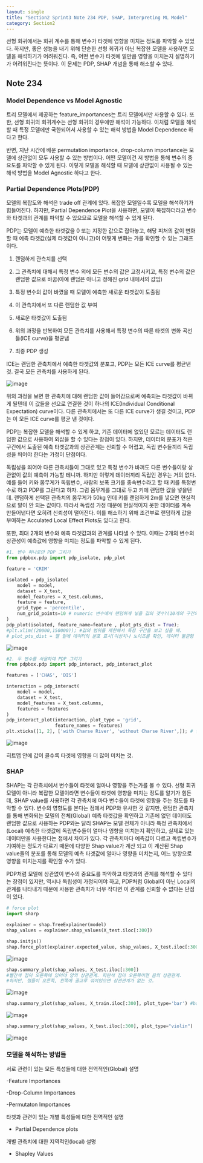 ```yaml
---
layout: single
title: "Section2 Sprint3 Note 234 PDP, SHAP, Interpreting ML Model"
category: Section2
---
```


선형 회귀에서는 회귀 계수를 통해 변수가 타겟에 영향을 미치는 정도를 파악할 수 있었다. 하지만, 좋은 성능을 내기 위해 단순한 선형 회귀가 아닌 복잡한 모델을 사용하면 모델을 해석하기가 어려워진다.
즉, 어떤 변수가 타겟에 얼만큼 영향을 미치는지 설명하기가 어려워진다는 뜻이다. 이 문제는 PDP, SHAP 개념을 통해 해소할 수 있다.

## Note 234
### Model Dependence vs Model Agnostic
트리 모델에서 제공하는 feature_importances는 트리 모델에서만 사용할 수 있다. 또한, 선형 회귀의 회귀계수는 선형 회귀의 경우에만 해석이 가능하다.
이처럼 모델을 해석할 때 특정 모델에만 국한되어서 사용할 수 있는 해석 방법을 Model Dependence 하다고 한다.

반면, 지난 시간에 배운 permutation importance, drop-column importance는 모델에 상관없이 모두 사용할 수 있는 방법이다. 어떤 모델이건 저 방법을 통해 변수의 중요도를 파악할 수 있게 된다.
이렇게 모델을 해석할 때 모델에 상관없이 사용될 수 있는 해석 방법을 Model Agnostic 하다고 한다.

### Partial Dependence Plots(PDP)
모델의 복잡도와 해석은 trade off 관계에 있다. 복잡한 모델일수록 모델을 해석하기가 힘들어진다. 하지만, Partial Dependence Plot을 사용하면, 모델이 복잡하더라고 변수와 타겟과의 관계를
파악할 수 있으므로 모델을 해석할 수 있게 된다.

PDP는 모델이 예측한 타겟값을 0 또는 지정한 값으로 잡아놓고, 해당 피처의 값이 변화할 때 예측 타겟값(실제 타겟값이 아니고)이 어떻게 변화는 가를 확인할 수 있는 그래프이다. 

1) 랜덤하게 관측치를 선택

2) 그 관측치에 대해서 특정 변수 외에 모든 변수의 값은 고정시키고, 특정 변수의 값은 랜덤한 값으로 바꿈(아예 랜덤은 아니고 정해진 grid 내에서의 값임)

3) 특정 변수의 값이 바꼈을 때 모델이 예측한 새로운 타겟값이 도출됨

4) 이 관측치에서 또 다른 랜덤한 값 부여

5) 새로운 타겟값이 도출됨

6) 위의 과정을 반복하여 모든 관측치를 사용해서 특정 변수의 따른 타겟의 변화 곡선들(ICE curve)을 평균냄

7) 최종 PDP 생성

ICE는 랜덤한 관측치에서 예측한 타겟값의 분포고, PDP는 모든 ICE curve를 평균낸 것. 결국 모든 관측치를 사용하게 된다.

![image](https://user-images.githubusercontent.com/97672187/158373189-c31ee196-184a-478e-b887-0f8f91c5f666.png)

위의 과정을 보면 한 관측치에 대해 랜덤한 값이 들어감으로써 예측되는 타겟값이 바뀌게 될텐데 이 값들을 선으로 연결한 것이 하나의 ICE(Individual Conditional Expectation) curve이다.
다른 관측치에서는 또 다른 ICE curve가 생길 것이고, PDP는 이 모든 ICE curve를 평균 낸 것이다.

PDP는 복잡한 모델을 해석할 수 있게 하고, 기존 데이터에 없었던 모르는 데이터도 랜덤한 값으로 사용하여 외삽을 할 수 있다는 장점이 있다. 하지만, 데이터의 분포가 적은 구간에서 도출된 
예측 타겟값과의 상관관계는 신뢰할 수 어렵고, 독립 변수들끼리 독립성을 띄어야 한다는 가정이 단점이다.

독립성을 띄어야 다른 관측치들이 그대로 있고 특정 변수가 바껴도 다른 변수들이랑 상관없이 값의 예측이 가능할 테니까. 하지만 이렇게 데이터끼리 독립인 경우는 거의 없다. 
예를 들어 키와 몸무게가 독립변수, 사람의 보폭 크기를 종속변수라고 할 때 키를 특정변수로 하고 PDP를 그린다고 하자. 그럼 몸무게를 그대로 두고 키에 랜덤한 값을 넣을텐데. 
랜덤하게 선택된 관측치의 몸무게가 50kg 인데 키를 랜덤하게 2m를 넣으면 현실적으로 말이 안 되는 값이다. 따라서 독립성 가정 때문에 현실적이지 못한 데이터를 계속 만들어낸다면 오히려 
신뢰성이 떨어진다. 이를 해소하기 위해 조건부로 랜덤하게 값을 부여하는 Acculated Local Effect Plots도 있다고 한다.

또한, 최대 2개의 변수와 예측 타겟값과의 관계를 나타낼 수 있다. 이때는 2개의 변수의 상관성이 예측값에 영향을 미치는 정도를 파악할 수 있게 된다.

```python
#1. 변수 하나로만 PDP 그리기
from pdpbox.pdp import pdp_isolate, pdp_plot

feature = 'CRIM'

isolated = pdp_isolate(
    model = model,
    dataset = X_test,
    model_features = X_test.columns,
    feature = feature,
    grid_type = 'percentile',
    num_grid_points=10 # numeric 변수에서 랜덤하게 넣을 값의 갯수?(10개의 구간의 값을 랜덤하게 부여한다.)
)
pdp_plot(isolated, feature_name=feature , plot_pts_dist = True);
#plt.xlim((20000,150000)); #값의 범위를 제한해서 특정 구간을 보고 싶을 때.
# plot_pts_dist = 젤 밑에 데이터의 분포 표시(이상치나 노이즈를 확인, 데이터 불균형 확인) 이를 통해 이 값을 신뢰할지 말지 결정할 수도 있다.
```

![image](https://user-images.githubusercontent.com/97672187/158375996-03277824-7a07-4a4e-b9ea-b40c2f939e91.png)


```python
#2. 두 변수를 사용하여 PDP 그리기
from pdpbox.pdp import pdp_interact, pdp_interact_plot

features = ['CHAS', 'DIS']

interaction = pdp_interact(
    model = model,
    dataset = X_test,
    model_features = X_test.columns,
    features = features
)
pdp_interact_plot(interaction, plot_type = 'grid',
                  feature_names = features)
plt.xticks([1, 2], ['with Charse River', 'without Charse River',]); # 범주형 변수에서 encoding된 값을 원래대로 표현하기 위해서 xticks로 직접 바꿈.

```

![image](https://user-images.githubusercontent.com/97672187/158376106-5746df0c-0322-47c7-804b-00ff3ccf58d9.png)

히트맵 안에 값이 클수록 타겟에 영향을 더 많이 미치는 것.


### SHAP
SHAP는 각 관측치에서 변수들이 타겟에 얼마나 영향을 주는가를 볼 수 있다. 선형 회귀 모델이 아니라 복잡한 모델이라면 변수들이 타겟에 영향을 미치는 정도를 알기가 힘든데, SHAP value를 사용하면
각 관측치에 마다 변수들이 타겟에 영향을 주는 정도를 파악할 수 있다. 변수의 영향도를 본다는 점에서 PDP와 유사한 것 같지만, 랜덤한 관측치를 통해 변화되는 모델의 전체(Global) 예측 타겟값을 
확인하고 기존에 없던 데이터도 랜덤한 값으로 사용하는 PDP와는 달리 SHAP는 모델 전체가 아니라 특정 관측치에서(Local) 예측한 타겟값에 독립변수들이 얼마나 영향을 미치는지 확인하고, 실제로 있는
데이터만을 사용한다는 점에서 차이가 있다. 각 관측치마다 예측값이 다르고 독립변수가 기여하는 정도가 다르기 때문에 다양한 Shap value가 계산 되고 이 계산된 Shap value들의 분포를 통해
모델의 예측 타겟값에 얼마나 영향을 미치는지, 어느 방향으로 영향을 미치는지를 확인할 수가 있다.

PDP처럼 모델에 상관없이 변수의 중요도를 파악하고 타겟과의 관계를 해석할 수 있다는 장점이 있지만, 역시나 독립성이 가정되어야 하고, PDP처럼 Global이 아닌 Local의 관계를 나타내기 때문에
사용한 관측치가 너무 작다면 이 관계를 신뢰할 수 없다는 단점이 있다.

```python
# force plot
import sharp

explainer = shap.TreeExplainer(model)
shap_values = explainer.shap_values(X_test.iloc[:300])

shap.initjs()
shap.force_plot(explainer.expected_value, shap_values, X_test.iloc[:300])
```
![image](https://user-images.githubusercontent.com/97672187/158379972-eae93691-3250-4baa-86a2-dc36416f2450.png)

```python
shap.summary_plot(shap_values, X_test.iloc[:300])
#빨간색 점이 오른쪽에 있어야 양의 상관관계. 파란색 점이 오른쪽이면 음의 상관관계.
#하지만, 점들이 오른쪽, 왼쪽에 골고루 섞여있으면 상관관계가 없는 것.

```

![image](https://user-images.githubusercontent.com/97672187/158380101-56805a02-5971-4dd1-87c5-c6cd7efa2885.png)


```python
shap.summary_plot(shap_values, X_train.iloc[:300], plot_type='bar') #bar는 shap value를 평균내서 기여도를 파악하는 것.
```

![image](https://user-images.githubusercontent.com/97672187/158380251-84220490-64ac-4a1d-b45d-726382a135da.png)

```python
shap.summary_plot(shap_values, X_test.iloc[:300], plot_type="violin")

```

![image](https://user-images.githubusercontent.com/97672187/158380289-ab955491-fa16-445a-b8ef-060e3deef1bf.png)



### 모델을 해석하는 방법들

서로 관련이 있는 모든 특성들에 대한 전역적인(Global) 설명

-Feature Importances

-Drop-Column Importances

-Permutaton Importances

타겟과 관련이 있는 개별 특성들에 대한 전역적인 설명

- Partial Dependence plots

개별 관측치에 대한 지역적인(local) 설명

- Shapley Values

